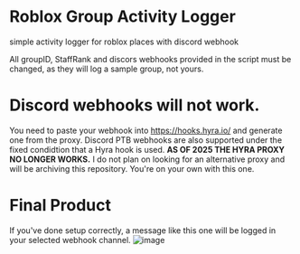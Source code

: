 # Roblox Group Activity Logger
simple activity logger for roblox places with discord webhook

All groupID, StaffRank and discors webhooks provided in the script must be changed, as they will log a sample group, not yours.

# Discord webhooks will not work.
You need to paste your webhook into https://hooks.hyra.io/ and generate one from the proxy. Discord PTB webhooks are also supported under the fixed condidtion that a Hyra hook is used. **AS OF 2025 THE HYRA PROXY NO LONGER WORKS.** I do not plan on looking for an alternative proxy and will be archiving this repository. You're on your own with this one.

# Final Product
If you've done setup correctly, a message like this one will be logged in your selected webhook channel.
![image](https://github.com/SavageSzym-Productions/ActivityLogger/assets/61160638/7b6e70da-8428-4471-b799-b8230d075e4a)
